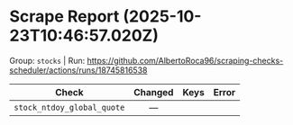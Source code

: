 # Scrape Report (2025-10-23T10:46:57.020Z)

Group: `stocks`  |  Run: https://github.com/AlbertoRoca96/scraping-checks-scheduler/actions/runs/18745816538

| Check | Changed | Keys | Error |
|---|:---:|:--|:--|
| `stock_ntdoy_global_quote` | — |  |  |
